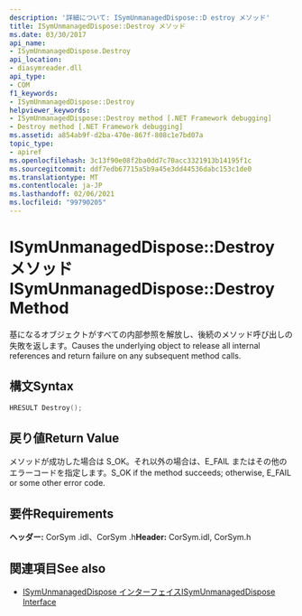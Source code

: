 ```yaml
---
description: '詳細について: ISymUnmanagedDispose::D estroy メソッド'
title: ISymUnmanagedDispose::Destroy メソッド
ms.date: 03/30/2017
api_name:
- ISymUnmanagedDispose.Destroy
api_location:
- diasymreader.dll
api_type:
- COM
f1_keywords:
- ISymUnmanagedDispose::Destroy
helpviewer_keywords:
- ISymUnmanagedDispose::Destroy method [.NET Framework debugging]
- Destroy method [.NET Framework debugging]
ms.assetid: a854ab9f-d2ba-470e-867f-808c1e7bd07a
topic_type:
- apiref
ms.openlocfilehash: 3c13f90e08f2ba0dd7c70acc3321913b14195f1c
ms.sourcegitcommit: ddf7edb67715a5b9a45e3dd44536dabc153c1de0
ms.translationtype: MT
ms.contentlocale: ja-JP
ms.lasthandoff: 02/06/2021
ms.locfileid: "99790205"
---
```

# <a name="isymunmanageddisposedestroy-method"></a><span data-ttu-id="f844f-103">ISymUnmanagedDispose::Destroy メソッド</span><span class="sxs-lookup"><span data-stu-id="f844f-103">ISymUnmanagedDispose::Destroy Method</span></span>

<span data-ttu-id="f844f-104">基になるオブジェクトがすべての内部参照を解放し、後続のメソッド呼び出しの失敗を返します。</span><span class="sxs-lookup"><span data-stu-id="f844f-104">Causes the underlying object to release all internal references and return failure on any subsequent method calls.</span></span>  
  
## <a name="syntax"></a><span data-ttu-id="f844f-105">構文</span><span class="sxs-lookup"><span data-stu-id="f844f-105">Syntax</span></span>  
  
```cpp  
HRESULT Destroy();  
```  
  
## <a name="return-value"></a><span data-ttu-id="f844f-106">戻り値</span><span class="sxs-lookup"><span data-stu-id="f844f-106">Return Value</span></span>  

 <span data-ttu-id="f844f-107">メソッドが成功した場合は S_OK。それ以外の場合は、E_FAIL またはその他のエラーコードを指定します。</span><span class="sxs-lookup"><span data-stu-id="f844f-107">S_OK if the method succeeds; otherwise, E_FAIL or some other error code.</span></span>  
  
## <a name="requirements"></a><span data-ttu-id="f844f-108">要件</span><span class="sxs-lookup"><span data-stu-id="f844f-108">Requirements</span></span>  

 <span data-ttu-id="f844f-109">**ヘッダー:** CorSym .idl、CorSym .h</span><span class="sxs-lookup"><span data-stu-id="f844f-109">**Header:** CorSym.idl, CorSym.h</span></span>  
  
## <a name="see-also"></a><span data-ttu-id="f844f-110">関連項目</span><span class="sxs-lookup"><span data-stu-id="f844f-110">See also</span></span>

- [<span data-ttu-id="f844f-111">ISymUnmanagedDispose インターフェイス</span><span class="sxs-lookup"><span data-stu-id="f844f-111">ISymUnmanagedDispose Interface</span></span>](isymunmanageddispose-interface.md)

